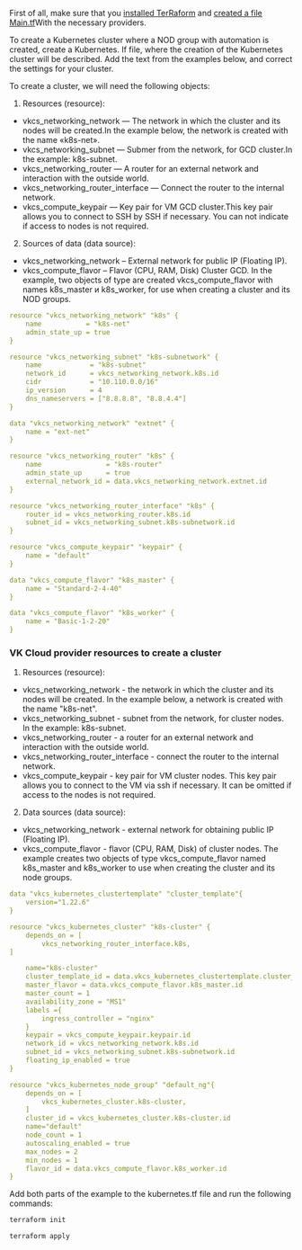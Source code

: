 <warn>

First of all, make sure that you [installed TerRaform](/ru/additionals/terraform/terraform-installation) and [created a file Main.tf](/ru/additionals/terraform/terraform-provider-config)With the necessary providers.

</warn>

To create a Kubernetes cluster where a NOD group with automation is created, create a Kubernetes. If file, where the creation of the Kubernetes cluster will be described. Add the text from the examples below, and correct the settings for your cluster.

To create a cluster, we will need the following objects:

1. Resources (resource):

- vkcs_networking_network — The network in which the cluster and its nodes will be created.In the example below, the network is created with the name «k8s-net».
- vkcs_networking_subnet — Submer from the network, for GCD cluster.In the example: k8s-subnet.
- vkcs_networking_router — A router for an external network and interaction with the outside world.
- vkcs_networking_router_interface — Connect the router to the internal network.
- vkcs_compute_keypair — Key pair for VM GCD cluster.This key pair allows you to connect to SSH by SSH if necessary. You can not indicate if access to nodes is not required.

2. Sources of data (data source):

- vkcs_networking_network – External network for public IP (Floating IP).
- vkcs_compute_flavor – Flavor (CPU, RAM, Disk) Cluster GCD. In the example, two objects of type are created vkcs_compute_flavor with names k8s_master и k8s_worker, for use when creating a cluster and its NOD groups.

```yaml
resource "vkcs_networking_network" "k8s" {
    name           = "k8s-net"
    admin_state_up = true
}

resource "vkcs_networking_subnet" "k8s-subnetwork" {
    name            = "k8s-subnet"
    network_id      = vkcs_networking_network.k8s.id
    cidr            = "10.110.0.0/16"
    ip_version      = 4
    dns_nameservers = ["8.8.8.8", "8.8.4.4"]
}

data "vkcs_networking_network" "extnet" {
    name = "ext-net"
}

resource "vkcs_networking_router" "k8s" {
    name                = "k8s-router"
    admin_state_up      = true
    external_network_id = data.vkcs_networking_network.extnet.id
}

resource "vkcs_networking_router_interface" "k8s" {
    router_id = vkcs_networking_router.k8s.id
    subnet_id = vkcs_networking_subnet.k8s-subnetwork.id
}

resource "vkcs_compute_keypair" "keypair" {
    name = "default"
}

data "vkcs_compute_flavor" "k8s_master" {
    name = "Standard-2-4-40"
}

data "vkcs_compute_flavor" "k8s_worker" {
    name = "Basic-1-2-20"
}
```

### VK Cloud provider resources to create a cluster

1. Resources (resource):

- vkcs_networking_network - the network in which the cluster and its nodes will be created. In the example below, a network is created with the name "k8s-net".
- vkcs_networking_subnet - subnet from the network, for cluster nodes. In the example: k8s-subnet.
- vkcs_networking_router - a router for an external network and interaction with the outside world.
- vkcs_networking_router_interface - connect the router to the internal network.
- vkcs_compute_keypair - key pair for VM cluster nodes. This key pair allows you to connect to the VM via ssh if necessary. It can be omitted if access to the nodes is not required.

2. Data sources (data source):

- vkcs_networking_network - external network for obtaining public IP (Floating IP).
- vkcs_compute_flavor - flavor (CPU, RAM, Disk) of cluster nodes. The example creates two objects of type vkcs_compute_flavor named k8s_master and k8s_worker to use when creating the cluster and its node groups.

```yaml
data "vkcs_kubernetes_clustertemplate" "cluster_template"{
    version="1.22.6"
}

resource "vkcs_kubernetes_cluster" "k8s-cluster" {
    depends_on = [
        vkcs_networking_router_interface.k8s,
]

    name="k8s-cluster"
    cluster_template_id = data.vkcs_kubernetes_clustertemplate.cluster_template.id
    master_flavor = data.vkcs_compute_flavor.k8s_master.id
    master_count = 1
    availability_zone = "MS1"
    labels ={
        ingress_controller = "nginx"
    }
    keypair = vkcs_compute_keypair.keypair.id
    network_id = vkcs_networking_network.k8s.id
    subnet_id = vkcs_networking_subnet.k8s-subnetwork.id
    floating_ip_enabled = true
}

resource "vkcs_kubernetes_node_group" "default_ng"{
    depends_on = [
        vkcs_kubernetes_cluster.k8s-cluster,
    ]
    cluster_id = vkcs_kubernetes_cluster.k8s-cluster.id
    name="default"
    node_count = 1
    autoscaling_enabled = true
    max_nodes = 2
    min_nodes = 1
    flavor_id = data.vkcs_compute_flavor.k8s_worker.id
}
```

Add both parts of the example to the kubernetes.tf file and run the following commands:

```bash
terraform init
```
```bash
terraform apply
```
